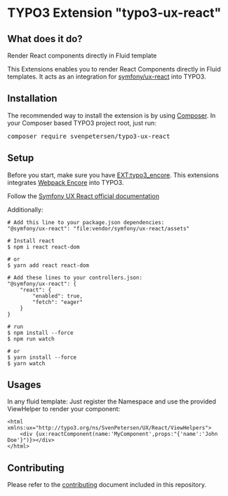 TYPO3 Extension "typo3-ux-react"
=================================

## What does it do?
Render React components directly in Fluid template

This Extensions enables you to render React Components directly in Fluid templates.
It acts as an integration for [symfony/ux-react](https://github.com/symfony/ux-react) into TYPO3.

## Installation

The recommended way to install the extension is by
using [Composer](https://getcomposer.org/). In your Composer based TYPO3 project
root, just run:
<pre>composer require svenpetersen/typo3-ux-react</pre>

## Setup
Before you start, make sure you have [EXT:typo3_encore](https://github.com/sabbelasichon/typo3_encore).
This extensions integrates [Webpack Encore](https://symfony.com/doc/current/frontend.html) into TYPO3.

Follow the [Symfony UX React official documentation](https://symfony.com/bundles/ux-react/current/index.html)

Additionally:

    # Add this line to your package.json dependencies:
    "@symfony/ux-react": "file:vendor/symfony/ux-react/assets"

    # Install react
    $ npm i react react-dom

    # or
    $ yarn add react react-dom

    # Add these lines to your controllers.json:
    "@symfony/ux-react": {
        "react": {
            "enabled": true,
            "fetch": "eager"
        }
    }

    # run
    $ npm install --force
    $ npm run watch

    # or
    $ yarn install --force
    $ yarn watch

## Usages
In any fluid template: Just register the Namespace and use the provided ViewHelper to render your component:

    <html xmlns:ux="http://typo3.org/ns/SvenPetersen/UX/React/ViewHelpers">
        <div {ux:reactComponent(name:'MyComponent',props:"{'name':'John Doe'}")}></div>
    </html>

## Contributing

Please refer to the [contributing](CONTRIBUTING.md) document included in this
repository.
